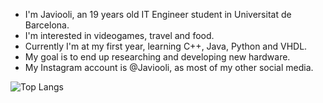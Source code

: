 - I'm Javiooli, an 19 years old IT Engineer student in Universitat de Barcelona.
- I'm interested in videogames, travel and food.
- Currently I'm at my first year, learning C++, Java, Python and VHDL.
- My goal is to end up researching and developing new hardware.
- My Instagram account is @Javiooli, as most of my other social media.


 ![Top Langs](https://github-readme-stats.vercel.app/api/top-langs/?username=Javiooli&theme=github_dark&layout=compact)

